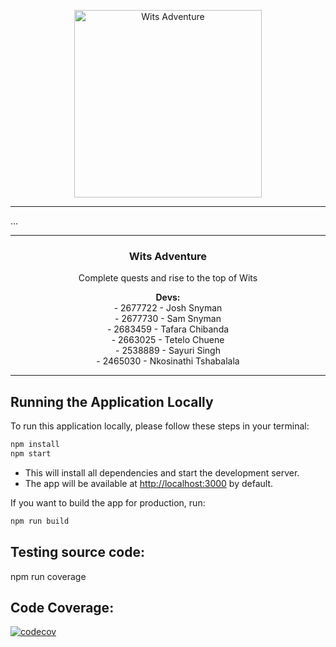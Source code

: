 <p align="center">
  <img src="public/LOGO_Final.ico" alt="Wits Adventure" height="300" />
</p>

---

<p align="center">

...

</p>

---

<h3 align="center">Wits Adventure</h3>
<p align="center">Complete quests and rise to the top of Wits</p>

<p align="center">
  <strong>Devs:</strong><br>
  - 2677722 - Josh Snyman<br>
  - 2677730 - Sam Snyman<br>
  - 2683459 - Tafara Chibanda<br>
  - 2663025 - Tetelo Chuene<br>
  - 2538889 - Sayuri Singh<br>
  - 2465030 - Nkosinathi Tshabalala
  <br>
</p>

---

## Running the Application Locally

To run this application locally, please follow these steps in your terminal:

```sh
npm install
npm start
```

- This will install all dependencies and start the development server.
- The app will be available at [http://localhost:3000](http://localhost:3000) by default.

If you want to build the app for production, run:

```sh
npm run build
```
## Testing source code:

npm run coverage

## Code Coverage:

[![codecov](https://codecov.io/gh/Wits-Adventure/Wits-Adventure/branch/main/graph/badge.svg?token=1TAB3XT3GU)](https://codecov.io/gh/Wits-Adventure/Wits-Adventure)
